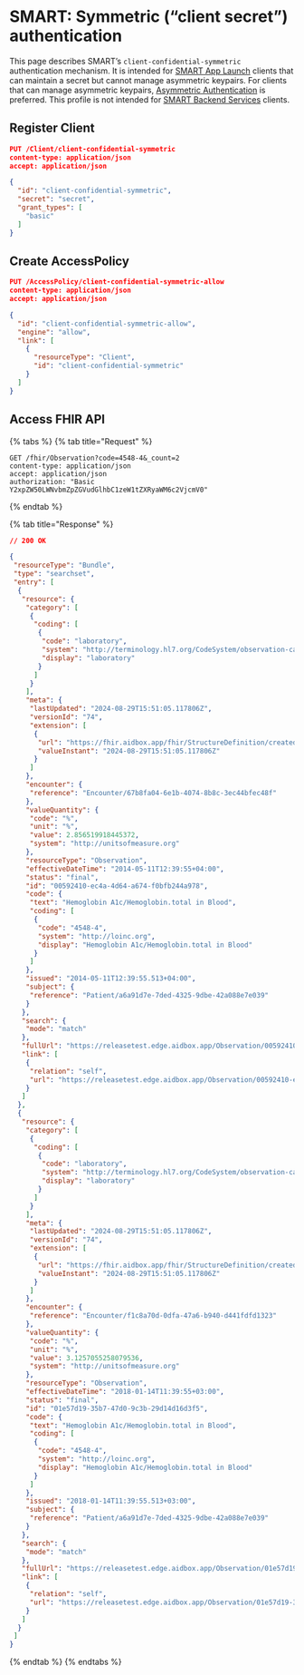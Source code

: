 # SMART: Symmetric (“client secret”) authentication

This page describes SMART’s `client-confidential-symmetric` authentication mechanism. It is intended for [SMART App Launch](../smart-client-authorization/smart-app-launch.md) clients that can maintain a secret but cannot manage asymmetric keypairs. For clients that can manage asymmetric keypairs, [Asymmetric Authentication](smart-asymmetric-private-key-jwt-authentication.md) is preferred. This profile is not intended for [SMART Backend Services](../smart-client-authorization/smart-backend-services.md) clients.

## Register Client

```json
PUT /Client/client-confidential-symmetric
content-type: application/json
accept: application/json

{
  "id": "client-confidential-symmetric",
  "secret": "secret",
  "grant_types": [
    "basic"
  ]
}


```

## Create AccessPolicy

```json
PUT /AccessPolicy/client-confidential-symmetric-allow
content-type: application/json
accept: application/json

{
  "id": "client-confidential-symmetric-allow",
  "engine": "allow",
  "link": [
    {
      "resourceType": "Client",
      "id": "client-confidential-symmetric"
    }
  ]
}
```

## Access FHIR API

{% tabs %}
{% tab title="Request" %}
```http
GET /fhir/Observation?code=4548-4&_count=2
content-type: application/json
accept: application/json
authorization: "Basic Y2xpZW50LWNvbmZpZGVudGlhbC1zeW1tZXRyaWM6c2VjcmV0"
```
{% endtab %}

{% tab title="Response" %}
```json
// 200 OK

{
 "resourceType": "Bundle",
 "type": "searchset",
 "entry": [
  {
   "resource": {
    "category": [
     {
      "coding": [
       {
        "code": "laboratory",
        "system": "http://terminology.hl7.org/CodeSystem/observation-category",
        "display": "laboratory"
       }
      ]
     }
    ],
    "meta": {
     "lastUpdated": "2024-08-29T15:51:05.117806Z",
     "versionId": "74",
     "extension": [
      {
       "url": "https://fhir.aidbox.app/fhir/StructureDefinition/created-at",
       "valueInstant": "2024-08-29T15:51:05.117806Z"
      }
     ]
    },
    "encounter": {
     "reference": "Encounter/67b8fa04-6e1b-4074-8b8c-3ec44bfec48f"
    },
    "valueQuantity": {
     "code": "%",
     "unit": "%",
     "value": 2.856519918445372,
     "system": "http://unitsofmeasure.org"
    },
    "resourceType": "Observation",
    "effectiveDateTime": "2014-05-11T12:39:55+04:00",
    "status": "final",
    "id": "00592410-ec4a-4d64-a674-f0bfb244a978",
    "code": {
     "text": "Hemoglobin A1c/Hemoglobin.total in Blood",
     "coding": [
      {
       "code": "4548-4",
       "system": "http://loinc.org",
       "display": "Hemoglobin A1c/Hemoglobin.total in Blood"
      }
     ]
    },
    "issued": "2014-05-11T12:39:55.513+04:00",
    "subject": {
     "reference": "Patient/a6a91d7e-7ded-4325-9dbe-42a088e7e039"
    }
   },
   "search": {
    "mode": "match"
   },
   "fullUrl": "https://releasetest.edge.aidbox.app/Observation/00592410-ec4a-4d64-a674-f0bfb244a978",
   "link": [
    {
     "relation": "self",
     "url": "https://releasetest.edge.aidbox.app/Observation/00592410-ec4a-4d64-a674-f0bfb244a978"
    }
   ]
  },
  {
   "resource": {
    "category": [
     {
      "coding": [
       {
        "code": "laboratory",
        "system": "http://terminology.hl7.org/CodeSystem/observation-category",
        "display": "laboratory"
       }
      ]
     }
    ],
    "meta": {
     "lastUpdated": "2024-08-29T15:51:05.117806Z",
     "versionId": "74",
     "extension": [
      {
       "url": "https://fhir.aidbox.app/fhir/StructureDefinition/created-at",
       "valueInstant": "2024-08-29T15:51:05.117806Z"
      }
     ]
    },
    "encounter": {
     "reference": "Encounter/f1c8a70d-0dfa-47a6-b940-d441fdfd1323"
    },
    "valueQuantity": {
     "code": "%",
     "unit": "%",
     "value": 3.1257055258079536,
     "system": "http://unitsofmeasure.org"
    },
    "resourceType": "Observation",
    "effectiveDateTime": "2018-01-14T11:39:55+03:00",
    "status": "final",
    "id": "01e57d19-35b7-47d0-9c3b-29d14d16d3f5",
    "code": {
     "text": "Hemoglobin A1c/Hemoglobin.total in Blood",
     "coding": [
      {
       "code": "4548-4",
       "system": "http://loinc.org",
       "display": "Hemoglobin A1c/Hemoglobin.total in Blood"
      }
     ]
    },
    "issued": "2018-01-14T11:39:55.513+03:00",
    "subject": {
     "reference": "Patient/a6a91d7e-7ded-4325-9dbe-42a088e7e039"
    }
   },
   "search": {
    "mode": "match"
   },
   "fullUrl": "https://releasetest.edge.aidbox.app/Observation/01e57d19-35b7-47d0-9c3b-29d14d16d3f5",
   "link": [
    {
     "relation": "self",
     "url": "https://releasetest.edge.aidbox.app/Observation/01e57d19-35b7-47d0-9c3b-29d14d16d3f5"
    }
   ]
  }
 ]
}
```
{% endtab %}
{% endtabs %}

